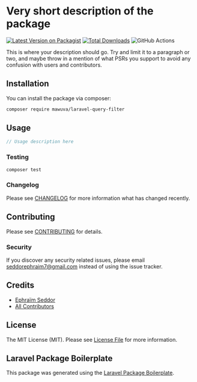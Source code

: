# Very short description of the package

[![Latest Version on Packagist](https://img.shields.io/packagist/v/mawuva/query-filter.svg?style=flat-square)](https://packagist.org/packages/mawuva/query-filter)
[![Total Downloads](https://img.shields.io/packagist/dt/mawuva/query-filter.svg?style=flat-square)](https://packagist.org/packages/mawuva/query-filter)
![GitHub Actions](https://github.com/mawuva/query-filter/actions/workflows/main.yml/badge.svg)

This is where your description should go. Try and limit it to a paragraph or two, and maybe throw in a mention of what PSRs you support to avoid any confusion with users and contributors.

## Installation

You can install the package via composer:

```bash
composer require mawuva/laravel-query-filter
```

## Usage

```php
// Usage description here
```

### Testing

```bash
composer test
```

### Changelog

Please see [CHANGELOG](CHANGELOG.md) for more information what has changed recently.

## Contributing

Please see [CONTRIBUTING](CONTRIBUTING.md) for details.

### Security

If you discover any security related issues, please email seddorephraim7@gmail.com instead of using the issue tracker.

## Credits

-   [Ephraïm Seddor](https://github.com/mawuva)
-   [All Contributors](../../contributors)

## License

The MIT License (MIT). Please see [License File](LICENSE.md) for more information.

## Laravel Package Boilerplate

This package was generated using the [Laravel Package Boilerplate](https://laravelpackageboilerplate.com).
